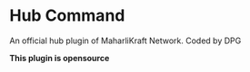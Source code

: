 # Hub Command
An official hub plugin of MaharliKraft Network. Coded by DPG

**This plugin is opensource**
